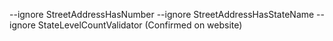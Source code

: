 --ignore StreetAddressHasNumber --ignore StreetAddressHasStateName --ignore StateLevelCountValidator (Confirmed on website)
